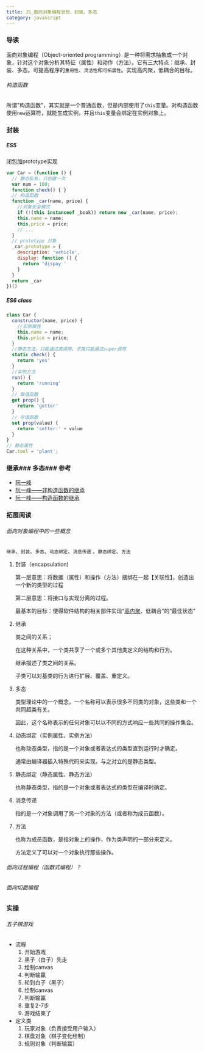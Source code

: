 ```yaml
---
title: JS_面向对象编程思想、封装、多态
category: javascript
---
```


### 导读

面向对象编程（Object-oriented programming）是一种将需求抽象成一个对象，针对这个对象分析其特征（属性）和动作（方法）。它有三大特点：继承、封装、多态。可提高程序的`重用性`、`灵活性`和`可拓展性`。实现高内聚，低耦合的目标。

###### 构造函数

所谓"构造函数"，其实就是一个普通函数，但是内部使用了`this`变量。对构造函数使用`new`运算符，就能生成实例，并且`this`变量会绑定在实例对象上。

<!-- ![](../img/oop.jpg) -->

### 封装

##### ES5

闭包加prototype实现

```js
var Car = (function () {
  // 静态私有，只创建一次
  var num = 100;
  function check() { }
  // 构造函数
  function _car(name, price) {
    //对象安全模式
    if (!(this instanceof _book)) return new _car(name, price);
    this.name = name;
    this.price = price;
    // ...
  }
  // prototype 对象
  _car.prototype = {
    description: 'vehicle',
    display: function () {
      return 'dispay '
    }
  }
  return _car
})()
```

##### ES6 class

```js
class Car {
  constructor(name, price) {
    //实例属性
    this.name = name;
    this.price = price;
  }
  //静态方法，只能通过类调用，子类只能通过super调用
  static check() {
    return 'yes'
  }
  //实例方法
  run() {
    return 'running'
  }
  // 取值函数
  get prop() {
    return 'getter'
  }
  // 存值函数
  set prop(value) {
    return 'setter:' + value
  }
}
// 静态属性
Car.tool = 'plant';
```

### 继承### 多态### 参考

- [阮一峰](http://www.ruanyifeng.com/blog/2010/05/object-oriented_javascript_encapsulation.html)
- [阮一峰——非构造函数的继承](http://www.ruanyifeng.com/blog/2010/05/object-oriented_javascript_inheritance_continued.html)
- [阮一峰——构造函数的继承](http://www.ruanyifeng.com/blog/2010/05/object-oriented_javascript_inheritance.html)

### 拓展阅读

###### 面向对象编程中的一些概念

`继承`、`封装`、`多态`、`动态绑定`、`消息传递` 、`静态绑定`、`方法`

1. 封装（encapsulation)

   第一层意思：将数据（属性）和操作（方法）捆绑在一起【关联性】，创造出一个新的类型的过程

   第二层意思：将接口与实现分离的过程。

   最基本的目标：使得软件结构的相关部件实现“[高内聚](https://baike.baidu.com/item/%E9%AB%98%E5%86%85%E8%81%9A/5296411)、低耦合”的“最佳状态”

2. 继承

   类之间的关系；

   在这种关系中，一个类共享了一个或多个其他类定义的结构和行为。

   继承描述了类之间的关系。

   子类可以对基类的行为进行扩展、覆盖、重定义。

3. 多态

   类型理论中的一个概念，一个名称可以表示很多不同类的对象，这些类和一个共同超类有关。

   因此，这个名称表示的任何对象可以以不同的方式响应一些共同的操作集合。

4. 动态绑定（实例属性、实例方法）

   也称动态类型，指的是一个对象或者表达式的类型直到运行时才确定。

   通常由编译器插入特殊代码来实现。与之对立的是静态类型。

5. 静态绑定（静态属性、静态方法）

   也称静态类型，指的是一个对象或者表达式的类型在编译时确定。

6. 消息传递

   指的是一个对象调用了另一个对象的方法（或者称为成员函数）。

7. 方法

    也称为成员函数，是指对象上的操作，作为类声明的一部分来定义。

   方法定义了可以对一个对象执行那些操作。

###### 面向过程编程（函数式编程）？

###### 面向切面编程

### 实操

###### 五子棋游戏

- 流程
  1. 开始游戏
  2. 黑子（白子）先走
  3. 绘制canvas
  4. 判断输赢
  5. 轮到白子（黑子）
  6. 绘制canvas
  7. 判断输赢
  8. 重复2-7步
  9. 游戏结束了
- 定义类
  1. 玩家对象（负责接受用户输入）
  2. 棋盘对象（棋子变化绘制）
  3. 规则对象（判断输赢）

